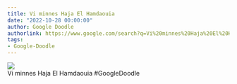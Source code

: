 ```yaml
---
title: Vi minnes Haja El Hamdaouia
date: "2022-10-28 00:00:00"
author: Google Doodle
authorlink: https://www.google.com/search?q=Vi%20minnes%20Haja%20El%20Hamdaouia
tags:
- Google-Doodle
---
```

<img src="https://www.google.com/logos/doodles/2022/celebrating-haja-el-hamdaouia-6753651837109803.3-l.png" referrerpolicy="no-referrer"><br>Vi minnes Haja El Hamdaouia #GoogleDoodle